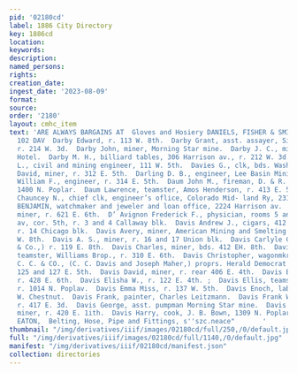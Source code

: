 ```yaml
---
pid: '02180cd'
label: 1886 City Directory
key: 1886cd
location: 
keywords: 
description: 
named_persons: 
rights: 
creation_date: 
ingest_date: '2023-08-09'
format: 
source: 
order: '2180'
layout: cmhc_item
text: 'ARE ALWAYS BARGAINS AT  Gloves and Hosiery DANIELS, FISHER & SMITH’S.  DAR
  102 DAV  Darby Edward, r. 113 W. 8th.  Darby Grant, asst. assayer, Silver Cord mines,
  r. 214 W. 3d.  Darby John, miner, Morning Star mine.  Darby J. C., miner, bds. Maine
  Hotel.  Darby M. H., billiard tables, 306 Harrison av., r. 212 W. 3d.  DARBY THOMAS
  L., civil and mining engineer, 111 W. 5th.  Davies G., clk, bds. Washington House.  Darling
  David, miner, r. 312 E. 5th.  Darling D. B., engineer, Lee Basin Mining Co.  Darling
  William F., engineer, r. 314 E. 5th.  Daum John M., fireman, D. & R. G. Ry, bds.
  1400 N. Poplar.  Daum Lawrence, teamster, Amos Henderson, r. 413 E. 5th.  Davids
  Chauncey N., chief clk, engineer’s oflice, Colorado Mid- land Ry, 231 W. 4th.  DAVIES
  BENJAMIN, watchmaker and jeweler and loan office, 2224 Harrison av.  Davies Samuel,
  miner, r. 621 E. 6th.  D’ Avignon Frederick F., physician, rooms 5 and 7,501 Harrison
  av, cor. 5th, r. 3 and 4 Callaway blk.  Davis Andrew J., cigars, 412 Harrison av,
  r. 14 Chicago blk.  Davis Avery, miner, American Mining and Smelting Co., r. 140
  W. 8th.  Davis A. S., miner, r. 16 and 17 Union blk.  Davis Carlyle C., (C. C. Davis
  & Co.,) r. 119 E. 8th.  Davis Charles, miner, bds. 412 EH. 8th.  Davis Charles,
  teamster, Williams Brop., r. 310 E. 6th.  Davis Christopher, wagonmkr, 1314 E. 3d.  DAVIS
  C. C. & CO., (C. C. Davis and Joseph Maher,) proprs. Herald Democrat and Chronicle,
  125 and 127 E. 5th.  Davis David, miner, r. rear 406 E. 4th.  Davis Elias, miner,
  r. 428 E. 6th.  Davis Elisha W., r. 122 E. 4th. ;  Davis Ellis, teamster, John Harvey,
  r. 1014 N. Poplav.  Davis Emma Miss, r. 137 W. 5th.  Davis Enoch, lab, bds. 628
  W. Chestnut.  Davis Frank, painter, Charles Leitzmann.  Davis Frank W., teamster,
  r. 417 E. 3d.  Davis George, asst. pumpman Morning Star mine.  Davis George W.,
  miner, r. 420 E. 1ith.  Davis Harry, cook, J. B. Bown, 1309 N. Poplar.  MARSH &
  EATON,  Belting, Hose, Pipe and Fittings, s''szc.neace"       '
thumbnail: "/img/derivatives/iiif/images/02180cd/full/250,/0/default.jpg"
full: "/img/derivatives/iiif/images/02180cd/full/1140,/0/default.jpg"
manifest: "/img/derivatives/iiif/02180cd/manifest.json"
collection: directories
---
```


